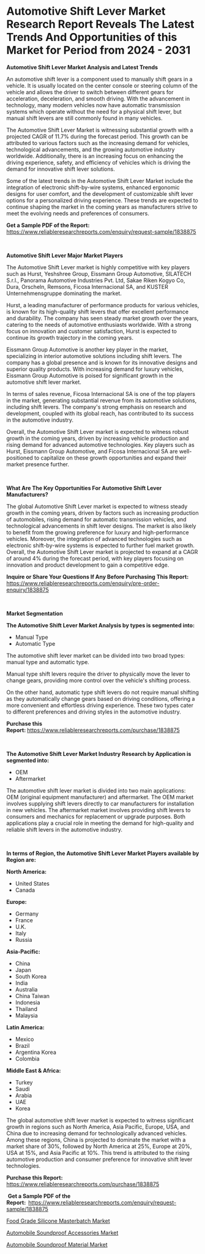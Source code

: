 <p><h1>Automotive Shift Lever Market Research Report Reveals The Latest Trends And Opportunities of this Market for Period from 2024 - 2031</h1></p><p><strong>Automotive Shift Lever Market Analysis and Latest Trends</strong></p>
<p><p>An automotive shift lever is a component used to manually shift gears in a vehicle. It is usually located on the center console or steering column of the vehicle and allows the driver to switch between different gears for acceleration, deceleration, and smooth driving. With the advancement in technology, many modern vehicles now have automatic transmission systems which operate without the need for a physical shift lever, but manual shift levers are still commonly found in many vehicles.</p><p>The Automotive Shift Lever Market is witnessing substantial growth with a projected CAGR of 11.7% during the forecast period. This growth can be attributed to various factors such as the increasing demand for vehicles, technological advancements, and the growing automotive industry worldwide. Additionally, there is an increasing focus on enhancing the driving experience, safety, and efficiency of vehicles which is driving the demand for innovative shift lever solutions.</p><p>Some of the latest trends in the Automotive Shift Lever Market include the integration of electronic shift-by-wire systems, enhanced ergonomic designs for user comfort, and the development of customizable shift lever options for a personalized driving experience. These trends are expected to continue shaping the market in the coming years as manufacturers strive to meet the evolving needs and preferences of consumers.</p></p>
<p><strong>Get a Sample PDF of the Report:&nbsp;</strong> <a href="https://www.reliableresearchreports.com/enquiry/request-sample/1838875">https://www.reliableresearchreports.com/enquiry/request-sample/1838875</a></p>
<p>&nbsp;</p>
<p><strong>Automotive Shift Lever Major Market Players</strong></p>
<p><p>The Automotive Shift Lever market is highly competitive with key players such as Hurst, Yeshshree Group, Eissmann Group Automotive, SILATECH S.r.l., Panorama Automotive Industries Pvt. Ltd, Sakae Riken Kogyo Co, Dura, Orscheln, Remsons, Ficosa Internacional SA, and KUSTER Unternehmensgruppe dominating the market.</p><p>Hurst, a leading manufacturer of performance products for various vehicles, is known for its high-quality shift levers that offer excellent performance and durability. The company has seen steady market growth over the years, catering to the needs of automotive enthusiasts worldwide. With a strong focus on innovation and customer satisfaction, Hurst is expected to continue its growth trajectory in the coming years.</p><p>Eissmann Group Automotive is another key player in the market, specializing in interior automotive solutions including shift levers. The company has a global presence and is known for its innovative designs and superior quality products. With increasing demand for luxury vehicles, Eissmann Group Automotive is poised for significant growth in the automotive shift lever market.</p><p>In terms of sales revenue, Ficosa Internacional SA is one of the top players in the market, generating substantial revenue from its automotive solutions, including shift levers. The company's strong emphasis on research and development, coupled with its global reach, has contributed to its success in the automotive industry.</p><p>Overall, the Automotive Shift Lever market is expected to witness robust growth in the coming years, driven by increasing vehicle production and rising demand for advanced automotive technologies. Key players such as Hurst, Eissmann Group Automotive, and Ficosa Internacional SA are well-positioned to capitalize on these growth opportunities and expand their market presence further.</p></p>
<p>&nbsp;</p>
<p><strong>What Are The Key Opportunities For Automotive Shift Lever Manufacturers?</strong></p>
<p><p>The global Automotive Shift Lever market is expected to witness steady growth in the coming years, driven by factors such as increasing production of automobiles, rising demand for automatic transmission vehicles, and technological advancements in shift lever designs. The market is also likely to benefit from the growing preference for luxury and high-performance vehicles. Moreover, the integration of advanced technologies such as electronic shift-by-wire systems is expected to further fuel market growth. Overall, the Automotive Shift Lever market is projected to expand at a CAGR of around 4% during the forecast period, with key players focusing on innovation and product development to gain a competitive edge.</p></p>
<p><strong>Inquire or Share Your Questions If Any Before Purchasing This Report:</strong> <a href="https://www.reliableresearchreports.com/enquiry/pre-order-enquiry/1838875">https://www.reliableresearchreports.com/enquiry/pre-order-enquiry/1838875</a></p>
<p>&nbsp;</p>
<p><strong>Market Segmentation</strong></p>
<p><strong>The Automotive Shift Lever Market Analysis by types is segmented into:</strong></p>
<p><ul><li>Manual Type</li><li>Automatic Type</li></ul></p>
<p><p>The automotive shift lever market can be divided into two broad types: manual type and automatic type. </p><p>Manual type shift levers require the driver to physically move the lever to change gears, providing more control over the vehicle's shifting process. </p><p>On the other hand, automatic type shift levers do not require manual shifting as they automatically change gears based on driving conditions, offering a more convenient and effortless driving experience. These two types cater to different preferences and driving styles in the automotive industry.</p></p>
<p><strong>Purchase this Report:&nbsp;</strong><a href="https://www.reliableresearchreports.com/purchase/1838875">https://www.reliableresearchreports.com/purchase/1838875</a></p>
<p>&nbsp;</p>
<p><strong>The Automotive Shift Lever Market Industry Research by Application is segmented into:</strong></p>
<p><ul><li>OEM</li><li>Aftermarket</li></ul></p>
<p><p>The automotive shift lever market is divided into two main applications: OEM (original equipment manufacturer) and aftermarket. The OEM market involves supplying shift levers directly to car manufacturers for installation in new vehicles. The aftermarket market involves providing shift levers to consumers and mechanics for replacement or upgrade purposes. Both applications play a crucial role in meeting the demand for high-quality and reliable shift levers in the automotive industry.</p></p>
<p>&nbsp;</p>
<p><strong>In terms of Region, the Automotive Shift Lever Market Players available by Region are:</strong></p>
<p>
    <p> <strong> North America: </strong>
        <ul>
            <li>United States</li>
            <li>Canada</li>
        </ul>
        </p> 
    <p> <strong> Europe: </strong>
        <ul>
            <li>Germany</li>
            <li>France</li>
            <li>U.K.</li>
            <li>Italy</li>
            <li>Russia</li>
        </ul>
        </p> 
    <p> <strong> Asia-Pacific: </strong>
        <ul>
            <li>China</li>
            <li>Japan</li>
            <li>South Korea</li>
            <li>India</li>
            <li>Australia</li>
            <li>China Taiwan</li>
            <li>Indonesia</li>
            <li>Thailand</li>
            <li>Malaysia</li>
        </ul>
        </p> 
    <p> <strong> Latin America: </strong>
        <ul>
            <li>Mexico</li>
            <li>Brazil</li>
            <li>Argentina Korea</li>
            <li>Colombia</li>
        </ul>
        </p> 
    <p> <strong> Middle East & Africa: </strong>
        <ul>
            <li>Turkey</li>
            <li>Saudi</li>
            <li>Arabia</li>
            <li>UAE</li>
            <li>Korea</li>
        </ul>
    </p>
    </p>
<p><p>The global automotive shift lever market is expected to witness significant growth in regions such as North America, Asia Pacific, Europe, USA, and China due to increasing demand for technologically advanced vehicles. Among these regions, China is projected to dominate the market with a market share of 30%, followed by North America at 25%, Europe at 20%, USA at 15%, and Asia Pacific at 10%. This trend is attributed to the rising automotive production and consumer preference for innovative shift lever technologies.</p></p>
<p><strong>Purchase this Report: </strong><a href="https://www.reliableresearchreports.com/purchase/1838875">https://www.reliableresearchreports.com/purchase/1838875</a></p>
<p>&nbsp;<strong>Get a Sample PDF of the Report:&nbsp;&nbsp;</strong><a href="https://www.reliableresearchreports.com/enquiry/request-sample/1838875">https://www.reliableresearchreports.com/enquiry/request-sample/1838875</a></p>
<p><strong></strong></p>
<p><p><a href="https://view.publitas.com/reportprime-1/food-grade-silicone-masterbatch-market-with-the-goal-of-estimating-the-market-size-and-future-growth-potential-of-various-market-segments-based-on-component-applications-end-user-and-region/">Food Grade Silicone Masterbatch Market</a></p><p><a href="https://view.publitas.com/reportprime-1/automobile-soundproof-accessories-market-size-growth-and-forecast-from-2023-2030/">Automobile Soundproof Accessories Market</a></p><p><a href="https://view.publitas.com/reportprime-1/automobile-soundproof-material-market-challenges-opportunities-and-growth-drivers-and-major-market-players-forecasted-for-period-from-2023-2030/">Automobile Soundproof Material Market</a></p></p>